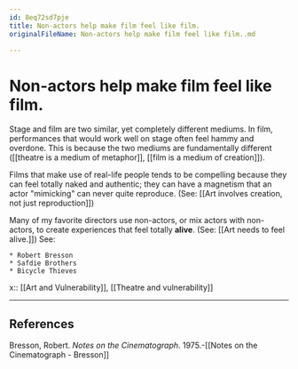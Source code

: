 ```yaml
---
id: 8eq72sd7pje
title: Non-actors help make film feel like film.
originalFileName: Non-actors help make film feel like film..md

---
```


# Non-actors help make film feel like film.

Stage and film are two similar, yet completely different mediums. In film, performances that would work well on stage often feel hammy and overdone. This is because the two mediums are fundamentally different ([[theatre is a medium of metaphor]], [[film is a medium of creation]]).

Films that make use of real-life people tends to be compelling because they can feel totally naked and authentic; they can have a magnetism that an actor "mimicking" can never quite reproduce. (See: [[Art involves creation, not just reproduction]])

Many of my favorite directors use non-actors, or mix actors with non-actors, to create experiences that feel totally **alive**. (See: [[Art needs to feel alive.]]) See:

```
* Robert Bresson
* Safdie Brothers
* Bicycle Thieves
```

x:: [[Art and Vulnerability]], [[Theatre and vulnerability]]

***

## References

Bresson, Robert.  *Notes on the Cinematograph*. 1975.-[[Notes on the Cinematograph - Bresson]]

